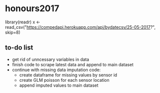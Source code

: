 # honours2017

library(readr)
x <- read_csv("https://compedapi.herokuapp.com/api/bydatecsv/25-05-2017?", skip=8)


## to-do list  
- get rid of unncessary variables in data  
- finish code to scrape latest data and append to main dataset  
- continue with missing data imputation code:  
  - create dataframe for missing values by sensor id  
  - create GLM poisson for each sensor location  
  - append imputed values to main dataset

